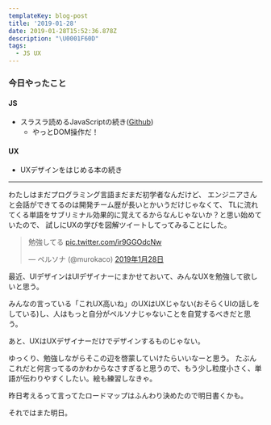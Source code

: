 ```yaml
---
templateKey: blog-post
title: '2019-01-28'
date: 2019-01-28T15:52:36.878Z
description: "\U0001F60D"
tags:
  - JS UX
---
```

### 今日やったこと

#### JS

* スラスラ読めるJavaScriptの続き([Github](https://github.com/murokaco/furigana-programming/commit/1a5ac659c4b3de58d098a29deb27d8e341918347))
    * やっとDOM操作だ！

#### UX

* UXデザインをはじめる本の続き

-----
わたしはまだプログラミング言語まだまだ初学者なんだけど、
エンジニアさんと会話ができてるのは開発チーム歴が長いとかいうだけじゃなくて、
TLに流れてくる単語をサブリミナル効果的に覚えてるからなんじゃないか？と思い始めていたので、
試しにUXの学びを図解ツイートしてってみることにした。

<blockquote class="twitter-tweet" data-lang="ja"><p lang="ja" dir="ltr">勉強してる <a href="https://t.co/ir9GGOdcNw">pic.twitter.com/ir9GGOdcNw</a></p>&mdash; ペルソナ (@murokaco) <a href="https://twitter.com/murokaco/status/1089761375994314753?ref_src=twsrc%5Etfw">2019年1月28日</a></blockquote>
<script async src="https://platform.twitter.com/widgets.js" charset="utf-8"></script>



最近、UIデザインはUIデザイナーにまかせておいて、みんなUXを勉強して欲しいと思う。

みんなの言っている「これUX高いね」のUXはUXじゃない(おそらくUIの話しをしている)し、人はもっと自分がペルソナじゃないことを自覚するべきだと思う。

あと、UXはUXデザイナーだけでデザインするものじゃない。

ゆっくり、勉強しながらそこの辺を啓蒙していけたらいいなーと思う。
たぶんこれだと何言ってるのかわからなさすぎると思うので、もう少し粒度小さく、単語が伝わりやすくしたい。絵も練習しなきゃ。

昨日考えるって言ってたロードマップはふんわり決めたので明日書くかも。

それではまた明日。
